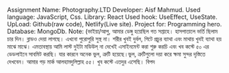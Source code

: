 Assignment Name: Photography.LTD 
Developer: Aisf Mahmud.
Used language: JavaScript, Css. Library: React
Used hook: UseEffect, UseState.
UpLoad: Github(raw code), Netlify(Live site).
Project for: Programming hero.
Database: MongoDb.
Note: (ভাইয়া/আপু, আমার ডেঙ্গু হয়েছিল গত সপ্তাহে। হাসপাতালে ভর্তি ছিলাম চার দিন। ব্লাডও দেয়া লাগছে। এখনো পুরোপুরি সুস্থ না। শরীর খুবই দুর্বল, গিটে প্রচুর ব্যাথা এবং মাথায় খুবই ব্যাথা হয় মাঝে মাঝে। এমতাবস্থায় আমি লাস্ট দুইটা মডিউল্ না দেখেই এসাইনমেন্ট করা শুরু করচি এবং খব কস্টে ৫০ এর ডেডলাইনে সাবমিট করছি। যার কারনে অনেক ভুল, ত্রুটি হয়েছে।ভুল, ত্রুটিগুলো দয়া করে ক্ষমা সুন্দর দৃস্তিতে দেখবেন। আমার গড় মার্ক আলহামদুলিল্লাহ ৫৫। খুব কস্টে এতদুর এসেছি। বিপদ
